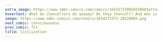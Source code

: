 ```yaml
---
extra_image: https://www.smbc-comics.com/comics/165427150920220603after.png
hovertext: What do chancellors do anyway? Do they chancell? And who is being chancelled?
image: https://www.smbc-comics.com/comics/1654271371-20220603.png
next_comic: consciousness
prev_comic: fit
title: Civilization
---
```



